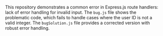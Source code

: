 This repository demonstrates a common error in Express.js route handlers:  lack of error handling for invalid input. The `bug.js` file shows the problematic code, which fails to handle cases where the user ID is not a valid integer. The `bugSolution.js` file provides a corrected version with robust error handling.